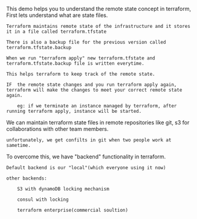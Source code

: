 This demo helps you to understand the remote state concept in terraform, First lets understand what are state files.

	Terraform maintains remote state of the infrastructure and it stores it in a file called terraform.tfstate

	There is also a backup file for the previous version called terraform.tfstate.backup

	When we run "terraform apply" new terraform.tfstate and terraform.tfstate.backup file is written everytime.

	This helps terraform to keep track of the remote state.

	IF  the remote state changes and you run terraform apply again, terraform will make the changes to meet your correct remote state again.

		eg: if we terminate an instance managed by terraform, after running terraform apply, instance will be started.


We can maintain terraform state files in remote repositories like git, s3 for collaborations with other team members.

	unfortunately, we get confilts in git when two people work at sametime.

To overcome this, we have "backend" functionality in terraform.

	Default backend is our "local"(which everyone using it now)

	other backends:

		S3 with dynamoDB locking mechanism

		consul with locking

		terraform enterprise(commercial soultion)
	
